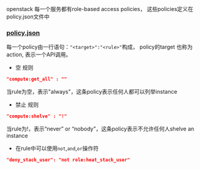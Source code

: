 openstack 每一个服务都有role-based access policies， 这些policies定义在policy.json文件中

### [policy.json](https://docs.openstack.org/ocata/config-reference/policy-json-file.html)

每一个policy由一行语句：`"<target>":"<rule>"`构成， policy的target 也称为action, 表示一个API调用。

+ 空 规则

```json
"compute:get_all" : ""
```
当rule为空，表示"always"，这条policy表示任何人都可以列举instance

+ 禁止 规则

```json
"compute:shelve" : "!"
```

当rule为!，表示“never” or “nobody”，这条policy表示不允许任何人shelve an instance

+ 在rule中可以使用`not`,`and`,`or`操作符

```json
"deny_stack_user": "not role:heat_stack_user"
```
